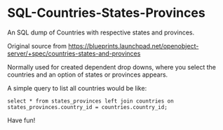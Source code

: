# SQL-Countries-States-Provinces
An SQL dump of Countries with respective states and provinces.

Original source from https://blueprints.launchpad.net/openobject-server/+spec/countries-states-and-provinces

Normally used for created dependent drop downs, where you select the countries and an option of states or provinces appears.

A simple query to list all countries would be like:

```select * from states_provinces left join countries on states_provinces.country_id = countries.country_id;```

Have fun!

